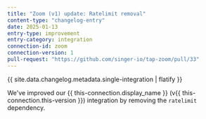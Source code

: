 ```yaml
---
title: "Zoom (v1) update: Ratelimit removal"
content-type: "changelog-entry"
date: 2025-01-13
entry-type: improvement
entry-category: integration
connection-id: zoom
connection-version: 1
pull-request: "https://github.com/singer-io/tap-zoom/pull/33"
---
```

{{ site.data.changelog.metadata.single-integration | flatify }}

We've improved our {{ this-connection.display_name }} (v{{ this-connection.this-version }}) integration by removing the `ratelimit` dependency.